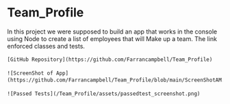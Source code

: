 # Team_Profile

In this project we were supposed to build an app that works in the console using Node to create a list of employees that will
Make up a team. The link enforced classes and tests.

    [GitHub Repository](https://github.com/Farrancampbell/Team_Profile)

    ![ScreenShot of App](https://github.com/Farrancampbell/Team_Profile/blob/main/ScreenShotAM.png)

    ![Passed Tests](/Team_Profile/assets/passedtest_screenshot.png)

